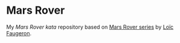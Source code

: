 # Mars Rover

My *Mars Rover kata* repository based on [Mars Rover series](https://gnugat.github.io/2016/06/15/mars-rover-introduction.html) by [Loïc Faugeron](https://twitter.com/epiloic).  
